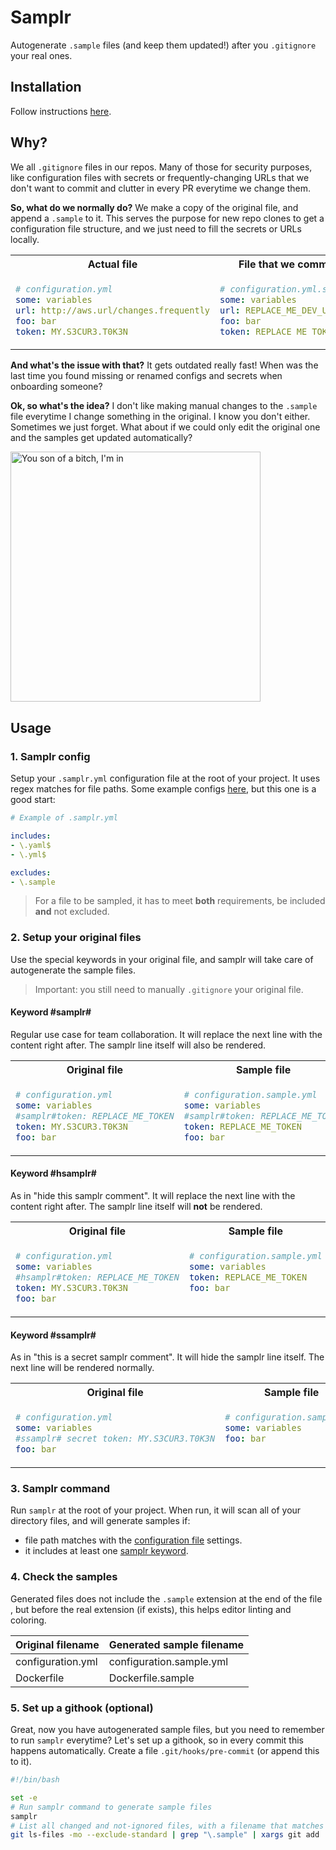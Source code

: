 # Samplr

Autogenerate `.sample` files (and keep them updated!) after you `.gitignore` your real ones.

## Installation

Follow instructions [here](./INSTALL.md).

## Why?

We all `.gitignore` files in our repos. Many of those for security purposes, like configuration files with secrets or frequently-changing URLs that we don't want to commit and clutter in every PR everytime we change them.

**So, what do we normally do?** We make a copy of the original file, and append a `.sample` to it. This serves the purpose for new repo clones to get a configuration file structure, and we just need to fill the secrets or URLs locally.

<table>
<tr>
<th> Actual file </th> <th> File that we commit </th> <th> So we can do </th>
</tr>

<tr valign="top">
<td>

```yml
# configuration.yml
some: variables
url: http://aws.url/changes.frequently
foo: bar
token: MY.S3CUR3.T0K3N
```

</td>
<td>

```yml
# configuration.yml.sample
some: variables
url: REPLACE_ME_DEV_URL
foo: bar
token: REPLACE_ME_TOKEN
```

</td>
<td>

```gitignore
# .gitignore
configuration.yml
```

</td>
</tr>
</table>


**And what's the issue with that?** It gets outdated really fast! When was the last time you found missing or renamed configs and secrets when onboarding someone?

**Ok, so what's the idea?** I don't like making manual changes to the `.sample` file everytime I change something in the original. I know you don't either. Sometimes we just forget. What about if we could only edit the original one and the samples get updated automatically?

<img src="https://i.kym-cdn.com/entries/icons/facebook/000/031/991/cover3.jpg" alt="You son of a bitch, I'm in" width="400"/>

## Usage

### 1. Samplr config

Setup your `.samplr.yml` configuration file at the root of your project. It uses regex matches for file paths. Some example configs [here](./examples/.samplr.sample.yml), but this one is a good start:

```yml
# Example of .samplr.yml

includes:
- \.yaml$
- \.yml$

excludes:
- \.sample
```

> For a file to be sampled, it has to meet **both** requirements, be included **and** not excluded.

### 2. Setup your original files

Use the special keywords in your original file, and samplr will take care of autogenerate the sample files.

> Important: you still need to manually `.gitignore` your original file.

#### Keyword #samplr#

Regular use case for team collaboration. It will replace the next line with the content right after. The samplr line itself will also be rendered.

<table>
<tr>
<th> Original file </th> <th> Sample file </th>
</tr>

<tr valign="top">
<td>

```yml
# configuration.yml
some: variables
#samplr#token: REPLACE_ME_TOKEN
token: MY.S3CUR3.T0K3N
foo: bar
```

</td>
<td>

```yml
# configuration.sample.yml
some: variables
#samplr#token: REPLACE_ME_TOKEN
token: REPLACE_ME_TOKEN
foo: bar
```

</td>
</tr>
</table>

#### Keyword #hsamplr#

As in "hide this samplr comment". It will replace the next line with the content right after. The samplr line itself will **not** be rendered.

<table>
<tr>
<th> Original file </th> <th> Sample file </th>
</tr>

<tr valign="top">
<td>

```yml
# configuration.yml
some: variables
#hsamplr#token: REPLACE_ME_TOKEN
token: MY.S3CUR3.T0K3N
foo: bar
```

</td>
<td>

```yml
# configuration.sample.yml
some: variables
token: REPLACE_ME_TOKEN
foo: bar
```

</td>
</tr>
</table>

#### Keyword #ssamplr#

As in "this is a secret samplr comment". It will hide the samplr line itself. The next line will be rendered normally.

<table>
<tr>
<th> Original file </th> <th> Sample file </th>
</tr>

<tr valign="top">
<td>

```yml
# configuration.yml
some: variables
#ssamplr# secret token: MY.S3CUR3.T0K3N
foo: bar
```

</td>
<td>

```yml
# configuration.sample.yml
some: variables
foo: bar
```

</td>
</tr>
</table>

### 3. Samplr command

Run `samplr` at the root of your project. When run, it will scan all of your directory files, and will generate samples if:

- file path matches with the [configuration file](#1-samplr-config) settings.
- it includes at least one [samplr keyword](#2-setup-your-original-files).

### 4. Check the samples

Generated files does not include the `.sample` extension at the end of the file , but before the real extension (if exists), this helps editor linting and coloring.

| Original filename | Generated sample filename |
| ----------------- | ------------------------- |
| configuration.yml | configuration.sample.yml  |
| Dockerfile        | Dockerfile.sample         |

### 5. Set up a githook (optional)

Great, now you have autogenerated sample files, but you need to remember to run `samplr` everytime? Let's set up a githook, so in every commit this happens automatically. Create a file `.git/hooks/pre-commit` (or append this to it).

```sh
#!/bin/bash

set -e
# Run samplr command to generate sample files
samplr
# List all changed and not-ignored files, with a filename that matches with ".sample", and add it to the commit
git ls-files -mo --exclude-standard | grep "\.sample" | xargs git add
```

